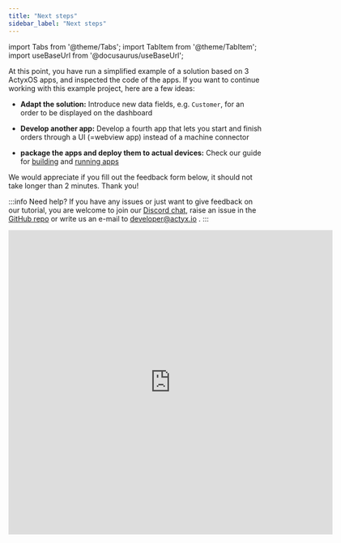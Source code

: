 ```yaml
---
title: "Next steps"
sidebar_label: "Next steps"
---
```


import Tabs from '@theme/Tabs';
import TabItem from '@theme/TabItem';
import useBaseUrl from '@docusaurus/useBaseUrl';

At this point, you have run a simplified example of a solution based on 3 ActyxOS apps, and inspected the code of the apps. If you want to continue working with this example project, here are a few ideas:

- **Adapt the solution:** Introduce new data fields, e.g. `Customer`, for an order to be displayed on the dashboard

- **Develop another app:** Develop a fourth app that lets you start and finish orders through a UI (=webview app) instead of a machine connector

- **package the apps and deploy them to actual devices:** Check our guide for [building](/docs/os/guides/building-apps) and [running apps](/docs/os/guides/running-apps)

We would appreciate if you fill out the feedback form below, it should not take longer than 2 minutes. Thank you!

:::info Need help?
If you have any issues or just want to give feedback on our tutorial, you are welcome to join our [Discord chat](https://discord.gg/262yJhc), raise an issue in the [GitHub repo](https://github.com/Actyx/DemoMachineKit/issues) or write us an e-mail to developer@actyx.io .
:::

<iframe src="https://docs.google.com/forms/d/e/1FAIpQLSfDwqwPMzaRh0Fac7jEdMQbq6w2cIyX3r5Twx_-qvLIgs895A/viewform?embedded=true" width="640" height="600" frameborder="0" marginheight="0" marginwidth="0">Loading…</iframe>
